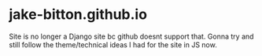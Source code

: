 # jake-bitton.github.io

Site is no longer a Django site bc github doesnt support that. Gonna try and still follow the theme/technical ideas I had for the site in JS now.
